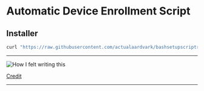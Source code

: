 # Automatic Device Enrollment Script
## Installer
```bash
curl "https://raw.githubusercontent.com/actualaardvark/bashsetupscriptrepo/main/updateandrun" > /volumes/"install macos ventura"/updateandrun && chmod +x /volumes/"install macos ventura"/updateandrun
```
---

![How I felt writing this](https://imgs.xkcd.com/comics/automation_2x.png)

[Credit](https://xkcd.com/1319/)

---
